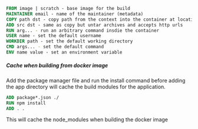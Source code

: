 ```dockerfile
FROM image | scratch - base image for the build
MAINTAINER email - name of the maintainer (metadata)
COPY path dst - copy path from the context into the container at location dst
ADD src dst - same as copy but untar archives and accepts http urls
RUN arg... - run an arbitrary command insdie the container
USER name - set the default username
WORKDIR path - set the default working directory
CMD args... - set the default command
ENV name value - set an environment variable
```

##### Cache when building from docker image
Add the package manager file and run the install command before adding the app directory will cache the build modules for the application.

```Dockerfile
ADD package*.json ./
RUN npm install
ADD . .
```

This will cache the node_modules when building the docker image